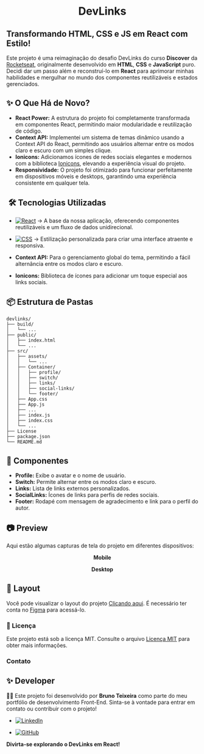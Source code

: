 <h1 align="center"><strong>DevLinks</strong></h1>

## Transformando HTML, CSS e JS em React com Estilo! 

Este projeto é uma reimaginação do desafio DevLinks do curso **Discover** da <a href="https://app.rocketseat.com.br/journey/discover/overview">Rocketseat</a>, originalmente desenvolvido em **HTML**, **CSS** e **JavaScript** puro. Decidi dar um passo além e reconstruí-lo em **React** para aprimorar minhas habilidades e mergulhar no mundo dos componentes reutilizáveis e estados gerenciados.

## ✨ O Que Há de Novo?

* **React Power:** A estrutura do projeto foi completamente transformada em componentes React, permitindo maior modularidade e reutilização de código.
* **Context API:** Implementei um sistema de temas dinâmico usando a Context API do React, permitindo aos usuários alternar entre os modos claro e escuro com um simples clique.
* **Ionicons:** Adicionamos ícones de redes sociais elegantes e modernos com a biblioteca <a href="https://ionic.io/ionicons">Ionicons</a>, elevando a experiência visual do projeto.
* **Responsividade:** O projeto foi otimizado para funcionar perfeitamente em dispositivos móveis e desktops, garantindo uma experiência consistente em qualquer tela.

## ️ 🛠️ Tecnologias Utilizadas

* [![React](https://img.shields.io/badge/React-%2320232a.svg?logo=react&logoColor=%2361DAFB)](#) → A base da nossa aplicação, oferecendo componentes reutilizáveis e um fluxo de dados unidirecional.

* [![CSS](https://img.shields.io/badge/CSS-1572B6?logo=css3&logoColor=fff)](#) → Estilização personalizada para criar uma interface atraente e responsiva.

* **Context API:** Para o gerenciamento global do tema, permitindo a fácil alternância entre os modos claro e escuro.

* **Ionicons:** Biblioteca de ícones para adicionar um toque especial aos links sociais.

##  📦 Estrutura de Pastas

```plaintext
devlinks/
├── build/
│   └── ...
├── public/
│   ├── index.html
│   └── ...
├── src/
│   ├── assets/
│   │   └── ...
│   ├── Container/
│   │   ├── profile/
│   │   ├── switch/
│   │   ├── links/
│   │   ├── social-links/
│   │   └── footer/
│   ├── App.css
│   ├── App.js
│   ├── ...
│   ├── index.js
│   ├── index.css
│   └── ...
├── License
├── package.json
└── README.md

```

##  🧩 Componentes

* **Profile:** Exibe o avatar e o nome de usuário.
* **Switch:** Permite alternar entre os modos claro e escuro.
* **Links:** Lista de links externos personalizados.
* **SocialLinks:** Ícones de links para perfis de redes sociais.
* **Footer:** Rodapé com mensagem de agradecimento e link para o perfil do autor.

## 📷 Preview
Aqui estão algumas capturas de tela do projeto em diferentes dispositivos:

<p align="center"><strong>Mobile</strong></p>
<p align="center">
  <!-- <img alt="Projeto DevLinks versão mobile" src="" width="20%"> -->
</p>

<p align="center"><strong>Desktop</strong></p>
<p align="center">
  <!-- <img alt="Projeto DevLinks versão desktop" src="" width="50%"> -->
</p>

## 🔖 Layout

Você pode visualizar o layout do projeto [Clicando aqui](https://www.figma.com/community/file/1187422022288947321). É necessário ter conta no [Figma](https://figma.com) para acessá-lo.

### 📜 Licença

Este projeto está sob a licença MIT. Consulte o arquivo [Licença MIT](./License) para obter mais informações.

<!-- ###  Links -->

<!-- * [Repositório no GitHub](https://www.google.com/search?q=https://github.com/seu-usuario/devlinks-react) -->
<!-- * [Deploy no Vercel](https://www.google.com/search?q=https://seu-projeto-devlinks.vercel.app) -->

###  Contato

## ✨ Developer
👨‍💻 Este projeto foi desenvolvido por <strong>Bruno Teixeira</strong> como parte do meu portfólio de desenvolvimento Front-End. Sinta-se à vontade para entrar em contato ou contribuir com o projeto!

- [![LinkedIn](https://custom-icon-badges.demolab.com/badge/LinkedIn-0A66C2?logo=linkedin-white&logoColor=fff)](https://www.linkedin.com/in/brunotxrs/)

- [![GitHub](https://img.shields.io/badge/GitHub-%23121011.svg?logo=github&logoColor=white)](https://github.com/brunotxrs)

**Divirta-se explorando o DevLinks em React!**